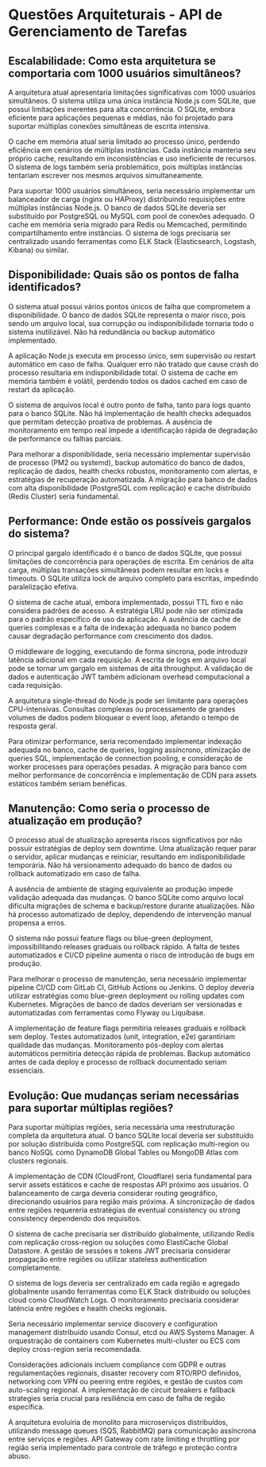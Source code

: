 # Questões Arquiteturais - API de Gerenciamento de Tarefas

## Escalabilidade: Como esta arquitetura se comportaria com 1000 usuários simultâneos?

A arquitetura atual apresentaria limitações significativas com 1000 usuários simultâneos. O sistema utiliza uma única instância Node.js com SQLite, que possui limitações inerentes para alta concorrência. O SQLite, embora eficiente para aplicações pequenas e médias, não foi projetado para suportar múltiplas conexões simultâneas de escrita intensiva.

O cache em memória atual seria limitado ao processo único, perdendo eficiência em cenários de múltiplas instâncias. Cada instância manteria seu próprio cache, resultando em inconsistências e uso ineficiente de recursos. O sistema de logs também seria problemático, pois múltiplas instâncias tentariam escrever nos mesmos arquivos simultaneamente.

Para suportar 1000 usuários simultâneos, seria necessário implementar um balanceador de carga (nginx ou HAProxy) distribuindo requisições entre múltiplas instâncias Node.js. O banco de dados SQLite deveria ser substituído por PostgreSQL ou MySQL com pool de conexões adequado. O cache em memória seria migrado para Redis ou Memcached, permitindo compartilhamento entre instâncias. O sistema de logs precisaria ser centralizado usando ferramentas como ELK Stack (Elasticsearch, Logstash, Kibana) ou similar.

## Disponibilidade: Quais são os pontos de falha identificados?

O sistema atual possui vários pontos únicos de falha que comprometem a disponibilidade. O banco de dados SQLite representa o maior risco, pois sendo um arquivo local, sua corrupção ou indisponibilidade tornaria todo o sistema inutilizável. Não há redundância ou backup automático implementado.

A aplicação Node.js executa em processo único, sem supervisão ou restart automático em caso de falha. Qualquer erro não tratado que cause crash do processo resultaria em indisponibilidade total. O sistema de cache em memória também é volátil, perdendo todos os dados cached em caso de restart da aplicação.

O sistema de arquivos local é outro ponto de falha, tanto para logs quanto para o banco SQLite. Não há implementação de health checks adequados que permitam detecção proativa de problemas. A ausência de monitoramento em tempo real impede a identificação rápida de degradação de performance ou falhas parciais.

Para melhorar a disponibilidade, seria necessário implementar supervisão de processo (PM2 ou systemd), backup automático do banco de dados, replicação de dados, health checks robustos, monitoramento com alertas, e estratégias de recuperação automatizada. A migração para banco de dados com alta disponibilidade (PostgreSQL com replicação) e cache distribuído (Redis Cluster) seria fundamental.

## Performance: Onde estão os possíveis gargalos do sistema?

O principal gargalo identificado é o banco de dados SQLite, que possui limitações de concorrência para operações de escrita. Em cenários de alta carga, múltiplas transações simultâneas podem resultar em locks e timeouts. O SQLite utiliza lock de arquivo completo para escritas, impedindo paralelização efetiva.

O sistema de cache atual, embora implementado, possui TTL fixo e não considera padrões de acesso. A estratégia LRU pode não ser otimizada para o padrão específico de uso da aplicação. A ausência de cache de queries complexas e a falta de indexação adequada no banco podem causar degradação performance com crescimento dos dados.

O middleware de logging, executando de forma síncrona, pode introduzir latência adicional em cada requisição. A escrita de logs em arquivo local pode se tornar um gargalo em sistemas de alta throughput. A validação de dados e autenticação JWT também adicionam overhead computacional a cada requisição.

A arquitetura single-thread do Node.js pode ser limitante para operações CPU-intensivas. Consultas complexas ou processamento de grandes volumes de dados podem bloquear o event loop, afetando o tempo de resposta geral.

Para otimizar performance, seria recomendado implementar indexação adequada no banco, cache de queries, logging assíncrono, otimização de queries SQL, implementação de connection pooling, e consideração de worker processes para operações pesadas. A migração para banco com melhor performance de concorrência e implementação de CDN para assets estáticos também seriam benéficas.

## Manutenção: Como seria o processo de atualização em produção?

O processo atual de atualização apresenta riscos significativos por não possuir estratégias de deploy sem downtime. Uma atualização requer parar o servidor, aplicar mudanças e reiniciar, resultando em indisponibilidade temporária. Não há versionamento adequado do banco de dados ou rollback automatizado em caso de falha.

A ausência de ambiente de staging equivalente ao produção impede validação adequada das mudanças. O banco SQLite como arquivo local dificulta migrações de schema e backup/restore durante atualizações. Não há processo automatizado de deploy, dependendo de intervenção manual propensa a erros.

O sistema não possui feature flags ou blue-green deployment, impossibilitando releases graduais ou rollback rápido. A falta de testes automatizados e CI/CD pipeline aumenta o risco de introdução de bugs em produção.

Para melhorar o processo de manutenção, seria necessário implementar pipeline CI/CD com GitLab CI, GitHub Actions ou Jenkins. O deploy deveria utilizar estratégias como blue-green deployment ou rolling updates com Kubernetes. Migrações de banco de dados deveriam ser versionadas e automatizadas com ferramentas como Flyway ou Liquibase.

A implementação de feature flags permitiria releases graduais e rollback sem deploy. Testes automatizados (unit, integration, e2e) garantiriam qualidade das mudanças. Monitoramento pós-deploy com alertas automáticos permitiria detecção rápida de problemas. Backup automático antes de cada deploy e processo de rollback documentado seriam essenciais.

## Evolução: Que mudanças seriam necessárias para suportar múltiplas regiões?

Para suportar múltiplas regiões, seria necessária uma reestruturação completa da arquitetura atual. O banco SQLite local deveria ser substituído por solução distribuída como PostgreSQL com replicação multi-region ou banco NoSQL como DynamoDB Global Tables ou MongoDB Atlas com clusters regionais.

A implementação de CDN (CloudFront, Cloudflare) seria fundamental para servir assets estáticos e cache de respostas API próximo aos usuários. O balanceamento de carga deveria considerar routing geográfico, direcionando usuários para região mais próxima. A sincronização de dados entre regiões requereria estratégias de eventual consistency ou strong consistency dependendo dos requisitos.

O sistema de cache precisaria ser distribuído globalmente, utilizando Redis com replicação cross-region ou soluções como ElastiCache Global Datastore. A gestão de sessões e tokens JWT precisaria considerar propagação entre regiões ou utilizar stateless authentication completamente.

O sistema de logs deveria ser centralizado em cada região e agregado globalmente usando ferramentas como ELK Stack distribuído ou soluções cloud como CloudWatch Logs. O monitoramento precisaria considerar latência entre regiões e health checks regionais.

Seria necessário implementar service discovery e configuration management distribuído usando Consul, etcd ou AWS Systems Manager. A orquestração de containers com Kubernetes multi-cluster ou ECS com deploy cross-region seria recomendada.

Considerações adicionais incluem compliance com GDPR e outras regulamentações regionais, disaster recovery com RTO/RPO definidos, networking com VPN ou peering entre regiões, e gestão de custos com auto-scaling regional. A implementação de circuit breakers e fallback strategies seria crucial para resiliência em caso de falha de região específica.

A arquitetura evoluiria de monolito para microserviços distribuídos, utilizando message queues (SQS, RabbitMQ) para comunicação assíncrona entre serviços e regiões. API Gateway com rate limiting e throttling por região seria implementado para controle de tráfego e proteção contra abuso.
